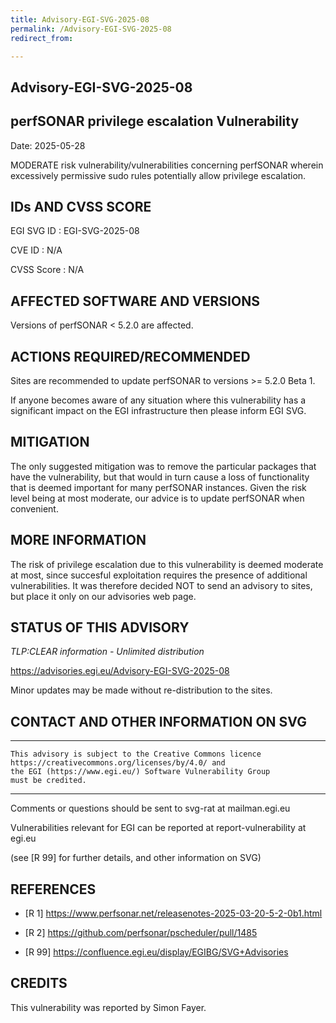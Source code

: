 ```yaml
---
title: Advisory-EGI-SVG-2025-08
permalink: /Advisory-EGI-SVG-2025-08
redirect_from:

---
```


## Advisory-EGI-SVG-2025-08

## perfSONAR privilege escalation Vulnerability

Date: 2025-05-28

MODERATE risk vulnerability/vulnerabilities concerning perfSONAR wherein
excessively permissive sudo rules potentially allow privilege escalation.

## IDs AND CVSS SCORE 

EGI SVG ID : EGI-SVG-2025-08
    
CVE ID     : N/A

CVSS Score : N/A

## AFFECTED SOFTWARE AND VERSIONS
    
Versions of perfSONAR < 5.2.0 are affected.

## ACTIONS REQUIRED/RECOMMENDED

Sites are recommended to update perfSONAR to versions >= 5.2.0 Beta 1.

If anyone becomes aware of any situation where this vulnerability has a 
significant impact on the EGI infrastructure then please inform EGI SVG.

## MITIGATION

The only suggested mitigation was to remove the particular packages that
have the vulnerability, but that would in turn cause a loss of functionality
that is deemed important for many perfSONAR instances. Given the risk level
being at most moderate, our advice is to update perfSONAR when convenient.

## MORE INFORMATION

The risk of privilege escalation due to this vulnerability is deemed 
moderate at most, since succesful exploitation requires the presence of 
additional vulnerabilities. It was therefore decided NOT to send an 
advisory to sites, but place it only on our advisories web page. 

## STATUS OF THIS ADVISORY

_TLP:CLEAR information - Unlimited distribution_
                   
https://advisories.egi.eu/Advisory-EGI-SVG-2025-08 

 
Minor updates may be made without re-distribution to the sites.

## CONTACT AND OTHER INFORMATION ON SVG

-----------------------------
    This advisory is subject to the Creative Commons licence 
    https://creativecommons.org/licenses/by/4.0/ and
    the EGI (https://www.egi.eu/) Software Vulnerability Group 
    must be credited.
-----------------------------
    
Comments or questions should be sent to
	svg-rat at mailman.egi.eu

Vulnerabilities relevant for EGI can be reported at
	report-vulnerability at egi.eu
    
(see [R 99] for further details, and other information on SVG)
    
    
## REFERENCES

- [R 1] <https://www.perfsonar.net/releasenotes-2025-03-20-5-2-0b1.html>

- [R 2] <https://github.com/perfsonar/pscheduler/pull/1485>

- [R 99] <https://confluence.egi.eu/display/EGIBG/SVG+Advisories>

## CREDITS
    
This vulnerability was reported by Simon Fayer.

